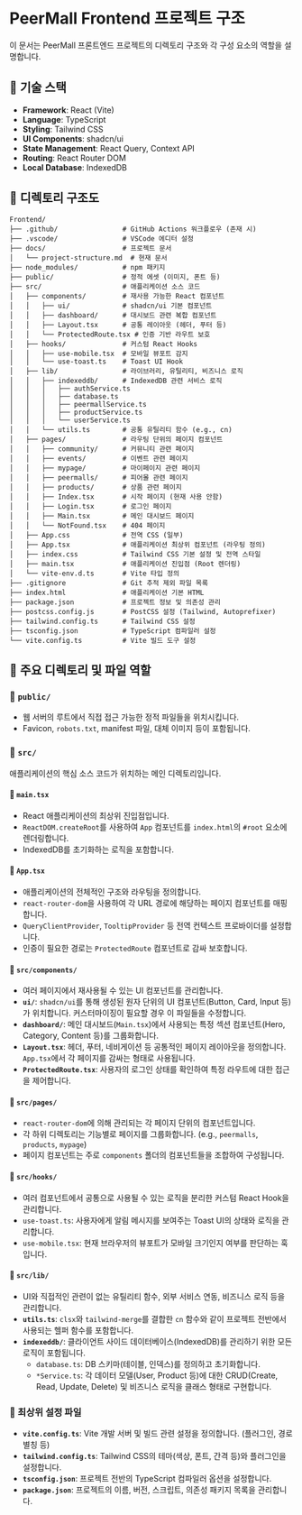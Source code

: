 # PeerMall Frontend 프로젝트 구조

이 문서는 PeerMall 프론트엔드 프로젝트의 디렉토리 구조와 각 구성 요소의 역할을 설명합니다.

## 🚀 기술 스택

- **Framework**: React (Vite)
- **Language**: TypeScript
- **Styling**: Tailwind CSS
- **UI Components**: shadcn/ui
- **State Management**: React Query, Context API
- **Routing**: React Router DOM
- **Local Database**: IndexedDB

## 📂 디렉토리 구조도

```
Frontend/
├── .github/                # GitHub Actions 워크플로우 (존재 시)
├── .vscode/                # VSCode 에디터 설정
├── docs/                   # 프로젝트 문서
│   └── project-structure.md  # 현재 문서
├── node_modules/           # npm 패키지
├── public/                 # 정적 에셋 (이미지, 폰트 등)
├── src/                    # 애플리케이션 소스 코드
│   ├── components/         # 재사용 가능한 React 컴포넌트
│   │   ├── ui/             # shadcn/ui 기본 컴포넌트
│   │   ├── dashboard/      # 대시보드 관련 복합 컴포넌트
│   │   ├── Layout.tsx      # 공통 레이아웃 (헤더, 푸터 등)
│   │   └── ProtectedRoute.tsx # 인증 기반 라우트 보호
│   ├── hooks/              # 커스텀 React Hooks
│   │   ├── use-mobile.tsx  # 모바일 뷰포트 감지
│   │   └── use-toast.ts    # Toast UI Hook
│   ├── lib/                # 라이브러리, 유틸리티, 비즈니스 로직
│   │   ├── indexeddb/      # IndexedDB 관련 서비스 로직
│   │   │   ├── authService.ts
│   │   │   ├── database.ts
│   │   │   ├── peermallService.ts
│   │   │   ├── productService.ts
│   │   │   └── userService.ts
│   │   └── utils.ts        # 공통 유틸리티 함수 (e.g., cn)
│   ├── pages/              # 라우팅 단위의 페이지 컴포넌트
│   │   ├── community/      # 커뮤니티 관련 페이지
│   │   ├── events/         # 이벤트 관련 페이지
│   │   ├── mypage/         # 마이페이지 관련 페이지
│   │   ├── peermalls/      # 피어몰 관련 페이지
│   │   ├── products/       # 상품 관련 페이지
│   │   ├── Index.tsx       # 시작 페이지 (현재 사용 안함)
│   │   ├── Login.tsx       # 로그인 페이지
│   │   ├── Main.tsx        # 메인 대시보드 페이지
│   │   └── NotFound.tsx    # 404 페이지
│   ├── App.css             # 전역 CSS (일부)
│   ├── App.tsx             # 애플리케이션 최상위 컴포넌트 (라우팅 정의)
│   ├── index.css           # Tailwind CSS 기본 설정 및 전역 스타일
│   ├── main.tsx            # 애플리케이션 진입점 (Root 렌더링)
│   └── vite-env.d.ts       # Vite 타입 정의
├── .gitignore              # Git 추적 제외 파일 목록
├── index.html              # 애플리케이션 기본 HTML
├── package.json            # 프로젝트 정보 및 의존성 관리
├── postcss.config.js       # PostCSS 설정 (Tailwind, Autoprefixer)
├── tailwind.config.ts      # Tailwind CSS 설정
├── tsconfig.json           # TypeScript 컴파일러 설정
└── vite.config.ts          # Vite 빌드 도구 설정
```

## 📒 주요 디렉토리 및 파일 역할

### 📁 `public/`
- 웹 서버의 루트에서 직접 접근 가능한 정적 파일들을 위치시킵니다.
- Favicon, `robots.txt`, manifest 파일, 대체 이미지 등이 포함됩니다.

### 📁 `src/`
애플리케이션의 핵심 소스 코드가 위치하는 메인 디렉토리입니다.

#### 📄 `main.tsx`
- React 애플리케이션의 최상위 진입점입니다.
- `ReactDOM.createRoot`를 사용하여 `App` 컴포넌트를 `index.html`의 `#root` 요소에 렌더링합니다.
- IndexedDB를 초기화하는 로직을 포함합니다.

#### 📄 `App.tsx`
- 애플리케이션의 전체적인 구조와 라우팅을 정의합니다.
- `react-router-dom`을 사용하여 각 URL 경로에 해당하는 페이지 컴포넌트를 매핑합니다.
- `QueryClientProvider`, `TooltipProvider` 등 전역 컨텍스트 프로바이더를 설정합니다.
- 인증이 필요한 경로는 `ProtectedRoute` 컴포넌트로 감싸 보호합니다.

#### 📁 `src/components/`
- 여러 페이지에서 재사용될 수 있는 UI 컴포넌트를 관리합니다.
- **`ui/`**: `shadcn/ui`를 통해 생성된 원자 단위의 UI 컴포넌트(Button, Card, Input 등)가 위치합니다. 커스터마이징이 필요할 경우 이 파일들을 수정합니다.
- **`dashboard/`**: 메인 대시보드(`Main.tsx`)에서 사용되는 특정 섹션 컴포넌트(Hero, Category, Content 등)를 그룹화합니다.
- **`Layout.tsx`**: 헤더, 푸터, 네비게이션 등 공통적인 페이지 레이아웃을 정의합니다. `App.tsx`에서 각 페이지를 감싸는 형태로 사용됩니다.
- **`ProtectedRoute.tsx`**: 사용자의 로그인 상태를 확인하여 특정 라우트에 대한 접근을 제어합니다.

#### 📁 `src/pages/`
- `react-router-dom`에 의해 관리되는 각 페이지 단위의 컴포넌트입니다.
- 각 하위 디렉토리는 기능별로 페이지를 그룹화합니다. (e.g., `peermalls`, `products`, `mypage`)
- 페이지 컴포넌트는 주로 `components` 폴더의 컴포넌트들을 조합하여 구성됩니다.

#### 📁 `src/hooks/`
- 여러 컴포넌트에서 공통으로 사용될 수 있는 로직을 분리한 커스텀 React Hook을 관리합니다.
- `use-toast.ts`: 사용자에게 알림 메시지를 보여주는 Toast UI의 상태와 로직을 관리합니다.
- `use-mobile.tsx`: 현재 브라우저의 뷰포트가 모바일 크기인지 여부를 판단하는 훅입니다.

#### 📁 `src/lib/`
- UI와 직접적인 관련이 없는 유틸리티 함수, 외부 서비스 연동, 비즈니스 로직 등을 관리합니다.
- **`utils.ts`**: `clsx`와 `tailwind-merge`를 결합한 `cn` 함수와 같이 프로젝트 전반에서 사용되는 헬퍼 함수를 포함합니다.
- **`indexeddb/`**: 클라이언트 사이드 데이터베이스(IndexedDB)를 관리하기 위한 모든 로직이 포함됩니다.
    - `database.ts`: DB 스키마(테이블, 인덱스)를 정의하고 초기화합니다.
    - `*Service.ts`: 각 데이터 모델(User, Product 등)에 대한 CRUD(Create, Read, Update, Delete) 및 비즈니스 로직을 클래스 형태로 구현합니다.

### 📄 최상위 설정 파일
- **`vite.config.ts`**: Vite 개발 서버 및 빌드 관련 설정을 정의합니다. (플러그인, 경로 별칭 등)
- **`tailwind.config.ts`**: Tailwind CSS의 테마(색상, 폰트, 간격 등)와 플러그인을 설정합니다.
- **`tsconfig.json`**: 프로젝트 전반의 TypeScript 컴파일러 옵션을 설정합니다.
- **`package.json`**: 프로젝트의 이름, 버전, 스크립트, 의존성 패키지 목록을 관리합니다.
